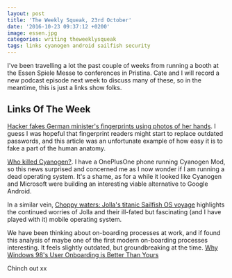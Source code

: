 ```yaml
---
layout: post
title: 'The Weekly Squeak, 23rd October'
date: '2016-10-23 09:37:12 +0200'
image: essen.jpg
categories: writing theweeklysqueak
tags: links cyanogen android sailfish security
---
```


I've been travelling a lot the past couple of weeks from running a booth at the Essen Spiele Messe to conferences in Pristina. Cate and I will record a new podcast episode next week to discuss many of these, so in the meantime, this is just a links show folks.

## Links Of The Week

[Hacker fakes German minister's fingerprints using photos of her hands](https://www.theguardian.com/technology/2014/dec/30/hacker-fakes-german-ministers-fingerprints-using-photos-of-her-hands). I guess I was hopeful that fingerprint readers might start to replace outdated passwords, and this article was an unfortunate example of how easy it is to fake a part of the human anatomy.

[Who killed Cyanogen?](https://www.theregister.co.uk/2016/10/19/cyanogen_and_monopolies/). I have a OnePlusOne phone running Cyanogen Mod, so this news surprised and concerned me as I now wonder if I am running a dead operating system. It's a shame, as for a while it looked like Cyanogen and Microsoft were building an interesting viable alternative to Google Android.

In a similar vein, [Choppy waters: Jolla's titanic Sailfish OS voyage](https://www.techradar.com/news/phone-and-communications/mobile-phones/jolla-1329587) highlights the continued worries of Jolla and their ill-fated but fascinating (and I have played with it) mobile operating system.

We have been thinking about on-boarding processes at work, and if found this analysis of maybe one of the first modern on-boarding processes interesting. It feels slightly outdated, but groundbreaking at the time. [Why Windows 98's User Onboarding is Better Than Yours](https://usersnap.com/blog/windows-98-user-onboarding/)

Chinch out xx
